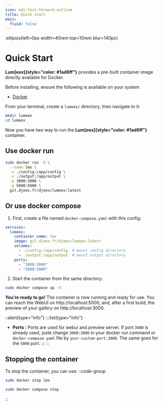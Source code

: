 ```yaml
---
icon: mdi:fast-forward-outline
title: Quick start
main:
  fluid: false
---
```

:ellipsis{left=0px width=40rem top=10rem blur=140px}
# Quick Start

**Lum[eex]{style="color: #1ad6ff"}** provides a pre-built container image directly available for Docker.

Before installing, ensure the following is available on your system

- [Docker](https://docs.docker.com/get-started/get-docker/)

From your terminal, create a `lumeex/` directory, then navigate to it:
```sh
mkdir lumeex
cd lumeex
```

Now you have two way to run the **Lum[eex]{style="color: #1ad6ff"}** container.

## Use docker run

```sh [Docker run]
sudo docker run -d \
  --name lmx \
  -v ./config:/app/config \
  -v ./output:/app/output \
  -p 3000:3000 \
  -p 5000:5000 \
  git.djeex.fr/djeex/lumeex:latest
```

## Or use docker compose

1. First, create a file named `docker-compose.yaml` with this config:
```yaml
services:
  lumeex:
    container_name: lmx
    image: git.djeex.fr/djeex/lumeex:latest
    volumes:
      - ./config:/app/config  # mount config directory
      - ./output:/app/output  # mount output directory
    ports:
      - "3000:3000"
      - "5000:5000"
```
2. Start the container from the same directory:
```sh
sudo docker compose up -d
```

__You’re ready to go!__ The container is now running and ready for use. You can reach the WebUI on http://localhost:5000, and, after a first build, the preview of your gallery on http://localhost:3000.

::alert{type="info"}
:::list{type="info"}
- __Ports :__ Ports are used for webui and preview server. If port `3000` is already used, juste change `3000:3000` in your docker run command or `docker-compose.yaml` file by `your-custom-port:3000`. The same goes for the `5000` port.
:::
::

## Stopping the container

To stop the container, you can use:
::code-group
```sh [Docker run]
sudo docker stop lmx
```
```sh [Docker compose]
sudo docker compose stop
```
::
